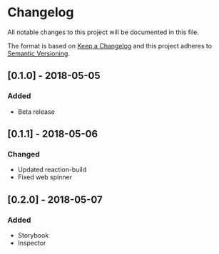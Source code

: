 # Changelog

All notable changes to this project will be documented in this file.

The format is based on [Keep a Changelog](http://keepachangelog.com/en/1.0.0/)
and this project adheres to [Semantic Versioning](http://semver.org/spec/v2.0.0.html).

## [0.1.0] - 2018-05-05
### Added
- Beta release

## [0.1.1] - 2018-05-06
### Changed
- Updated reaction-build
- Fixed web spinner

## [0.2.0] - 2018-05-07
### Added
- Storybook
- Inspector
